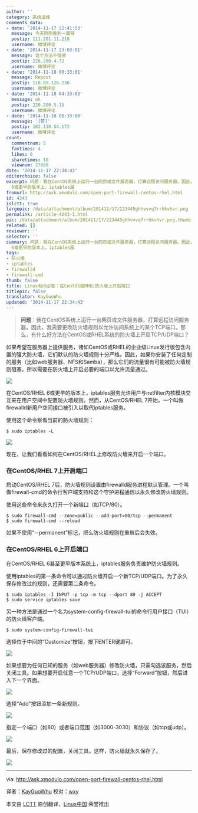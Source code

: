 ```yaml
---
author: ''
category: 系统运维
comments_data:
- date: '2014-11-17 22:41:53'
  message: 今天刚刚看到一篇呀
  postip: 111.201.11.218
  username: 微博评论
- date: '2014-11-17 23:03:01'
  message: 这个方法不错哦
  postip: 220.200.4.72
  username: 微博评论
- date: '2014-11-18 00:33:01'
  message: Repost
  postip: 110.85.126.236
  username: 微博评论
- date: '2014-11-18 04:33:03'
  message: ok
  postip: 220.200.5.15
  username: 微博评论
- date: '2014-11-18 08:33:00'
  message: '[赞]'
  postip: 182.118.54.172
  username: 微博评论
count:
  commentnum: 5
  favtimes: 4
  likes: 0
  sharetimes: 10
  viewnum: 27888
date: '2014-11-17 22:34:43'
editorchoice: false
excerpt: 问题：我在CentOS系统上运行一台网页或文件服务器，打算远程访问服务器。因此，我需要更改防火墙规则以允许访问系统上的某个TCP端口。那么，有什么好方法在CentOS或RHEL系统的防火墙上开启TCP/UDP端口？  如果希望在服务器上提供服务，诸如CentOS或RHEL的企业级Linux发行版包含内置的强大防火墙，它们默认的防火墙规则十分严格。因此，如果你安装了任何定制的服务（比如web服务器、NFS和Samba），那么它们的流量很有可能被防火墙规则阻塞。所以需要在防火墙上开启必要的端口以允许流量通过。  在CentOS/RHEL
  6或更早的版本上，iptables服
fromurl: http://ask.xmodulo.com/open-port-firewall-centos-rhel.html
id: 4243
islctt: true
largepic: /data/attachment/album/201411/17/223445ghhvvvq7rrhkvhvr.png
permalink: /article-4243-1.html
pic: /data/attachment/album/201411/17/223445ghhvvvq7rrhkvhvr.png.thumb.jpg
related: []
reviewer: ''
selector: ''
summary: 问题：我在CentOS系统上运行一台网页或文件服务器，打算远程访问服务器。因此，我需要更改防火墙规则以允许访问系统上的某个TCP端口。那么，有什么好方法在CentOS或RHEL系统的防火墙上开启TCP/UDP端口？  如果希望在服务器上提供服务，诸如CentOS或RHEL的企业级Linux发行版包含内置的强大防火墙，它们默认的防火墙规则十分严格。因此，如果你安装了任何定制的服务（比如web服务器、NFS和Samba），那么它们的流量很有可能被防火墙规则阻塞。所以需要在防火墙上开启必要的端口以允许流量通过。  在CentOS/RHEL
  6或更早的版本上，iptables服
tags:
- 防火墙
- iptables
- firewalld
- firewall-cmd
thumb: false
title: Linux有问必答：在CentOS或RHEL防火墙上开启端口
titlepic: false
translator: KayGuoWhu
updated: '2014-11-17 22:34:43'
---
```



> 
> **问题**：我在CentOS系统上运行一台网页或文件服务器，打算远程访问服务器。因此，我需要更改防火墙规则以允许访问系统上的某个TCP端口。那么，有什么好方法在CentOS或RHEL系统的防火墙上开启TCP/UDP端口？
> 
> 
> 


如果希望在服务器上提供服务，诸如CentOS或RHEL的企业级Linux发行版包含内置的强大防火墙，它们默认的防火墙规则十分严格。因此，如果你安装了任何定制的服务（比如web服务器、NFS和Samba），那么它们的流量很有可能被防火墙规则阻塞。所以需要在防火墙上开启必要的端口以允许流量通过。


![](/data/attachment/album/201411/17/223445ghhvvvq7rrhkvhvr.png)


在CentOS/RHEL 6或更早的版本上，iptables服务允许用户与netfilter内核模块交互来在用户空间中配置防火墙规则。然而，从CentOS/RHEL 7开始，一个叫做firewalld新用户空间接口被引入以取代iptables服务。


使用这个命令察看当前的防火墙规则：



```
$ sudo iptables -L 

```

![](/data/attachment/album/201411/17/223448ei0hdi6h0uunonuh.jpg)


现在，让我们看看如何在CentOS/RHEL上修改防火墙来开启一个端口。


### 在CentOS/RHEL 7上开启端口


启动CentOS/RHEL 7后，防火墙规则设置由firewalld服务进程默认管理。一个叫做firewall-cmd的命令行客户端支持和这个守护进程通信以永久修改防火墙规则。


使用这些命令来永久打开一个新端口（如TCP/80）。



```
$ sudo firewall-cmd --zone=public --add-port=80/tcp --permanent
$ sudo firewall-cmd --reload 

```

如果不使用“--permanent”标记，把么防火墙规则在重启后会失效。


### 在CentOS/RHEL 6上开启端口


在CentOS/RHEL 6甚至更早版本系统上，iptables服务负责维护防火墙规则。


使用iptables的第一条命令可以通过防火墙开启一个新TCP/UDP端口。为了永久保存修改过的规则，还需要第二条命令。



```
$ sudo iptables -I INPUT -p tcp -m tcp --dport 80 -j ACCEPT
$ sudo service iptables save 

```

另一种方法是通过一个名为system-config-firewall-tui的命令行用户接口（TUI）的防火墙客户端。



```
$ sudo system-config-firewall-tui

```

选择位于中间的“Customize”按钮，按下ENTER键即可。


![](/data/attachment/album/201411/17/223450ra3k33yl3nf5c3lc.jpg)


如果想要为任何已知的服务（如web服务器）修改防火墙，只需勾选该服务，然后关闭工具。如果想要开启任意一个TCP/UDP端口，选择“Forward”按钮，然后进入下一个界面。


![](/data/attachment/album/201411/17/223453lnoxsdaknw4dni38.jpg)


选择“Add”按钮添加一条新规则。


![](/data/attachment/album/201411/17/223455ddwq7hz63udd6d7f.jpg)


指定一个端口（如80）或者端口范围（如3000-3030）和协议（如tcp或udp）。


![](/data/attachment/album/201411/17/223457sbqfmp22pbptjpjn.jpg)


最后，保存修改过的配置，关闭工具。这样，防火墙就永久保存了。


![](/data/attachment/album/201411/17/223459vqrk0kkoxiyxa0dh.jpg)




---


via: <http://ask.xmodulo.com/open-port-firewall-centos-rhel.html>


译者：[KayGuoWhu](https://github.com/KayGuoWhu) 校对：[wxy](https://github.com/wxy)


本文由 [LCTT](https://github.com/LCTT/TranslateProject) 原创翻译，[Linux中国](http://linux.cn/) 荣誉推出